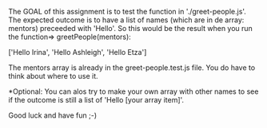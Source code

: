 
The GOAL of this assignment is to test the function in './greet-people.js'.
The expected outcome is to have a list of names (which are in de array: mentors) preceeded with 'Hello'. So this would be the result when you run
the function=> greetPeople(mentors):

['Hello Irina', 'Hello Ashleigh', 'Hello Etza']

The mentors array is already in the greet-people.test.js file. You do have to think
about where to use it.

*Optional:
    You can alos try to make your own array with other names to see
    if the outcome is still a list of 'Hello [your array item]'.

Good luck and have fun ;-)

